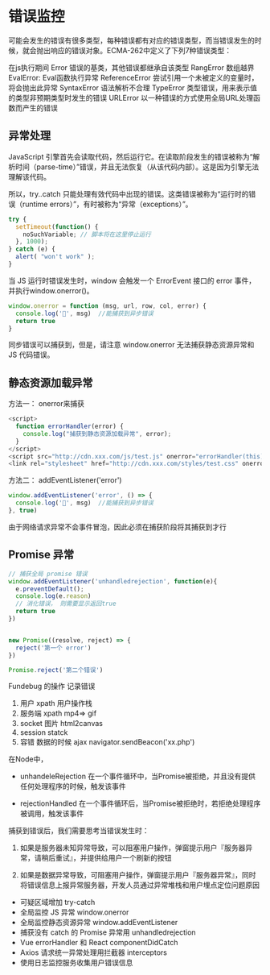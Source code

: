 # 错误监控

可能会发生的错误有很多类型，每种错误都有对应的错误类型，而当错误发生的时候，就会抛出响应的错误对象。ECMA-262中定义了下列7种错误类型：

在js执行期间
Error 错误的基类，其他错误都继承自该类型
RangError 数组越界
EvalError: Eval函数执行异常
ReferenceError 尝试引用一个未被定义的变量时，将会抛出此异常
SyntaxError 语法解析不合理
TypeError 类型错误，用来表示值的类型非预期类型时发生的错误
URLError 以一种错误的方式使用全局URL处理函数而产生的错误

## 异常处理

JavaScript 引擎首先会读取代码，然后运行它。在读取阶段发生的错误被称为“解析时间（parse-time）”错误，并且无法恢复（从该代码内部）。这是因为引擎无法理解该代码。

所以，try..catch 只能处理有效代码中出现的错误。这类错误被称为“运行时的错误（runtime errors）”，有时被称为“异常（exceptions）”。

```js
try {
  setTimeout(function() {
    noSuchVariable; // 脚本将在这里停止运行
  }, 1000);
} catch (e) {
  alert( "won't work" );
}
```

当 JS 运行时错误发生时，window 会触发一个 ErrorEvent 接口的 error 事件，并执行window.onerror()。

```js
window.onerror = function (msg, url, row, col, error) {
  console.log('🌸', msg)  //能捕获到异步错误
  return true
}
```

同步错误可以捕获到，但是，请注意 window.onerror 无法捕获静态资源异常和 JS 代码错误。

## 静态资源加载异常

方法一： onerror来捕获

```javascript
<script>
  function errorHandler(error) {
    console.log("捕获到静态资源加载异常", error);
  }
</script>
<script src="http://cdn.xxx.com/js/test.js" onerror="errorHandler(this)"></script>
<link rel="stylesheet" href="http://cdn.xxx.com/styles/test.css" onerror="errorHandler(this)">
```

方法二： addEventListener('error')

```js
window.addEventListener('error', () => {
  console.log('🌸', msg)  //能捕获到异步错误
}, true)

```

由于网络请求异常不会事件冒泡，因此必须在捕获阶段将其捕获到才行

## Promise 异常

```js
// 捕获全局 promise 错误
window.addEventListener('unhandledrejection', function(e){
  e.preventDefault();
  console.log(e.reason)
  // 消化错误， 则需要显示返回true
  return true
})


new Promise((resolve, reject) => {
  reject('第一个 error')
})

Promise.reject('第二个错误')
```

Fundebug 的操作
记录错误

1. 用户 xpath 用户操作栈
2. 服务端 xpath mp4=> gif
3. socket 图片 html2canvas
4. session statck
5. 容错 数据的时候 ajax navigator.sendBeacon('xx.php')

在Node中，

* unhandeleRejection 在一个事件循环中，当Promise被拒绝，并且没有提供任何处理程序的时候，触发该事件

* rejectionHandled 在一个事件循环后，当Promise被拒绝时，若拒绝处理程序被调用，触发该事件

捕获到错误后，我们需要思考当错误发生时：

1. 如果是服务器未知异常导致，可以阻塞用户操作，弹窗提示用户『服务器异常，请稍后重试』，并提供给用户一个刷新的按钮

1. 如果是数据异常导致，可阻塞用户操作，弹窗提示用户『服务器异常』，同时将错误信息上报异常服务器，开发人员通过异常堆栈和用户埋点定位问题原因

* 可疑区域增加 try-catch
* 全局监控 JS 异常 window.onerror
* 全局监控静态资源异常 window.addEventListener
* 捕获没有 catch 的 Promise 异常用 unhandledrejection
* Vue errorHandler 和 React componentDidCatch
* Axios 请求统一异常处理用拦截器 interceptors
* 使用日志监控服务收集用户错误信息

